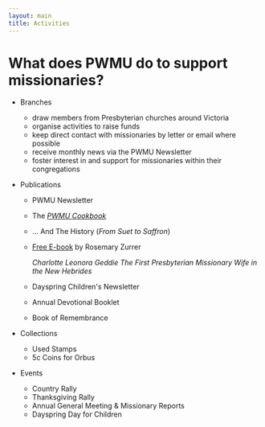 ```yaml
---
layout: main
title: Activities
---
```

# What does PWMU do to support missionaries?

* Branches
  - draw members from Presbyterian churches around Victoria
  - organise activities to raise funds
  - keep direct contact with missionaries by letter or email where possible
  - receive monthly news via the PWMU Newsletter
  - foster interest in and support for missionaries within their congregations

* Publications
  - PWMU Newsletter
  - The _[PWMU Cookbook](Cookbook)_
  - ... And The History (_From Suet to Saffron_)
  - [Free E-book](CLGPDF-English-book.pdf) by Rosemary Zurrer

    _Charlotte Leonora Geddie The First Presbyterian Missionary Wife in the New Hebrides_

  - Dayspring Children's Newsletter
  - Annual Devotional Booklet
  - Book of Remembrance

* Collections
  - Used Stamps
  - 5c Coins for Orbus

* Events
  - Country Rally
  - Thanksgiving Rally
  - Annual General Meeting & Missionary Reports
  - Dayspring Day for Children
